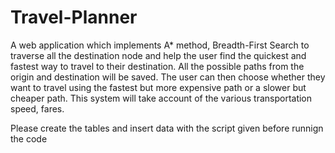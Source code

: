 # Travel-Planner
A web application which implements A* method, Breadth-First Search to traverse all the destination node and help the user find the quickest and fastest way to travel to their destination. All the possible paths from the origin and destination will be saved. The user can then choose whether they want to travel using the fastest but more expensive path or a slower but cheaper path.  This system will take account of the various transportation speed, fares.

Please create the tables and insert data with the script given before runnign the code
